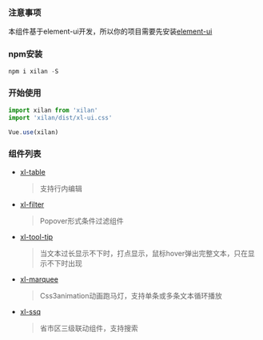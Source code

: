 ### 注意事项  
本组件基于element-ui开发，所以你的项目需要先安装[element-ui](https://element.eleme.cn/#/zh-CN/component/installation)
### npm安装
``` js
npm i xilan -S
```
### 开始使用
``` js
import xilan from 'xilan'
import 'xilan/dist/xl-ui.css'

Vue.use(xilan)
```
### 组件列表
+ [xl-table](doc/table.md) 
    >支持行内编辑
+ [xl-filter](doc/filter.md) 
    >Popover形式条件过滤组件
+ [xl-tool-tip](doc/tooltip.md) 
    >当文本过长显示不下时，打点显示，鼠标hover弹出完整文本，只在显示不下时出现
+ [xl-marquee](doc/marquee.md) 
    >Css3animation动画跑马灯，支持单条或多条文本循环播放
+ [xl-ssq](doc/ssq.md) 
    >省市区三级联动组件，支持搜索



